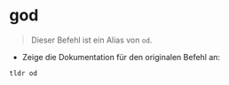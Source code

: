# god

> Dieser Befehl ist ein Alias von `od`.

- Zeige die Dokumentation für den originalen Befehl an:

`tldr od`
